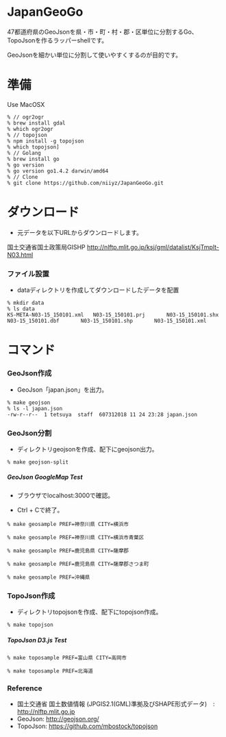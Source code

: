 # JapanGeoGo

47都道府県のGeoJsonを県・市・町・村・郡・区単位に分割するGo、TopoJsonを作るラッパーshellです。

GeoJsonを細かい単位に分割して使いやすくするのが目的です。

# 準備

Use MacOSX

~~~
% // ogr2ogr
% brew install gdal
% which ogr2ogr
% // topojson
% npm install -g topojson
% which topojson]
% // Golang
% brew install go
% go version
% go version go1.4.2 darwin/amd64
% // Clone
% git clone https://github.com/niiyz/JapanGeoGo.git
~~~

# ダウンロード

- 元データを以下URLからダウンロードします。

国土交通省国土政策局GISHP http://nlftp.mlit.go.jp/ksj/gml/datalist/KsjTmplt-N03.html

### ファイル設置

- dataディレクトリを作成してダウンロードしたデータを配置

~~~
% mkdir data
% ls data
KS-META-N03-15_150101.xml	N03-15_150101.prj		N03-15_150101.shx
N03-15_150101.dbf		N03-15_150101.shp		N03-15_150101.xml
~~~

# コマンド

### GeoJson作成

- GeoJson「japan.json」を出力。

~~~
% make geojson
% ls -l japan.json
-rw-r--r--  1 tetsuya  staff  607312018 11 24 23:28 japan.json
~~~

### GeoJson分割

- ディレクトリgeojsonを作成、配下にgeojson出力。

~~~
% make geojson-split
~~~

##### GeoJson GoogleMap Test

- ブラウザでlocalhost:3000で確認。

- Ctrl + Cで終了。

~~~
% make geosample PREF=神奈川県 CITY=横浜市
~~~

~~~
% make geosample PREF=神奈川県 CITY=横浜市青葉区
~~~

~~~
% make geosample PREF=鹿児島県 CITY=薩摩郡
~~~

~~~
% make geosample PREF=鹿児島県 CITY=薩摩郡さつま町
~~~

~~~
% make geosample PREF=沖縄県
~~~

### TopoJson作成

- ディレクトリtopojsonを作成、配下にtopojson作成。

~~~
% make topojson
~~~

##### TopoJson D3.js Test

~~~
% make toposample PREF=富山県 CITY=高岡市
~~~

~~~
% make toposample PREF=北海道
~~~

### Reference

* 国土交通省 国土数値情報 (JPGIS2.1(GML)準拠及びSHAPE形式データ)　: http://nlftp.mlit.go.jp
* GeoJson: http://geojson.org/
* TopoJson: https://github.com/mbostock/topojson
